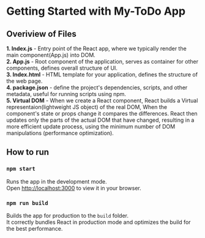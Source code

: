 # Getting Started with My-ToDo App

## Overiview of Files

**1. Index.js** - Entry point of the React app, where we typically render the main component(App.js) into DOM. \
**2. App.js** - Root component of the application, serves as container for other components, defines overall structure of UI. \
**3. Index.html** - HTML template for your application, defines the structure of the web page. \
**4. package.json** - define the project's dependencies, scripts, and other metadata, useful for running scripts using npm. \
**5. Virtual DOM** - When we create a React component, React builds a Virtual representaion(lightweight JS object) of the real DOM, When the component's state or props change it compares the differences. 
React then updates only the parts of the actual DOM that have changed, resulting in a more efficient update process, using the minimum number of DOM manipulations (performance optimization).


## How to run

### `npm start`

Runs the app in the development mode.\
Open [http://localhost:3000](http://localhost:3000) to view it in your browser.

### `npm run build`

Builds the app for production to the `build` folder.\
It correctly bundles React in production mode and optimizes the build for the best performance.

